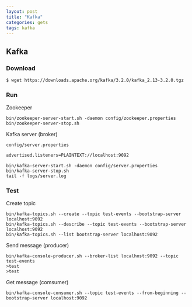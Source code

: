 ```yaml
---
layout: post
title: "Kafka"
categories: gets
tags: kafka
---
```


## Kafka

### Download
```
$ wget https://downloads.apache.org/kafka/3.2.0/kafka_2.13-3.2.0.tgz
```

### Run

Zookeeper
```
bin/zookeeper-server-start.sh -daemon config/zookeeper.properties
bin/zookeeper-server-stop.sh
```

Kafka server (broker)

`config/server.properties`
```sh
advertised.listeners=PLAINTEXT://localhost:9092
```

```
bin/kafka-server-start.sh -daemon config/server.properties
bin/kafka-server-stop.sh
tail -f logs/server.log
```

### Test

Create topic
```
bin/kafka-topics.sh --create --topic test-events --bootstrap-server localhost:9092
bin/kafka-topics.sh --describe --topic test-events --bootstrap-server localhost:9092
bin/kafka-topics.sh --list bootstrap-server localhost:9092
```

Send message (producer)
```
bin/kafka-console-producer.sh --broker-list localhost:9092 --topic test-events
>test
>test
```

Get message (comsumer)
```
bin/kafka-console-consumer.sh --topic test-events --from-beginning --bootstrap-server localhost:9092
```
